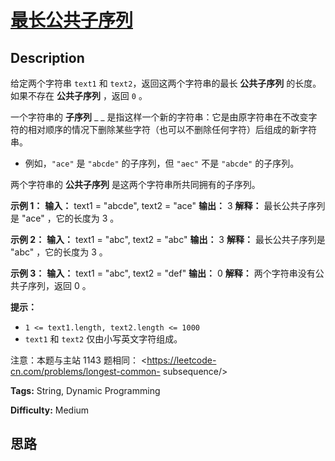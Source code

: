 # [最长公共子序列][title]

## Description

给定两个字符串 `text1` 和 `text2`，返回这两个字符串的最长 **公共子序列** 的长度。如果不存在 **公共子序列** ，返回 `0` 。

一个字符串的  **子序列** _ _
是指这样一个新的字符串：它是由原字符串在不改变字符的相对顺序的情况下删除某些字符（也可以不删除任何字符）后组成的新字符串。

  * 例如，`"ace"` 是 `"abcde"` 的子序列，但 `"aec"` 不是 `"abcde"` 的子序列。

两个字符串的 **公共子序列** 是这两个字符串所共同拥有的子序列。



**示例 1：**
            **输入：** text1 = "abcde", text2 = "ace"     **输出：** 3      **解释：** 最长公共子序列是 "ace" ，它的长度为 3 。    

**示例 2：**
            **输入：** text1 = "abc", text2 = "abc"    **输出：** 3    **解释：** 最长公共子序列是 "abc" ，它的长度为 3 。    

**示例 3：**
            **输入：** text1 = "abc", text2 = "def"    **输出：** 0    **解释：** 两个字符串没有公共子序列，返回 0 。    



**提示：**

  * `1 <= text1.length, text2.length <= 1000`
  * `text1` 和 `text2` 仅由小写英文字符组成。



注意：本题与主站 1143 题相同： <https://leetcode-cn.com/problems/longest-common-
subsequence/>


**Tags:** String, Dynamic Programming

**Difficulty:** Medium

## 思路

[title]: https://leetcode-cn.com/problems/qJnOS7
